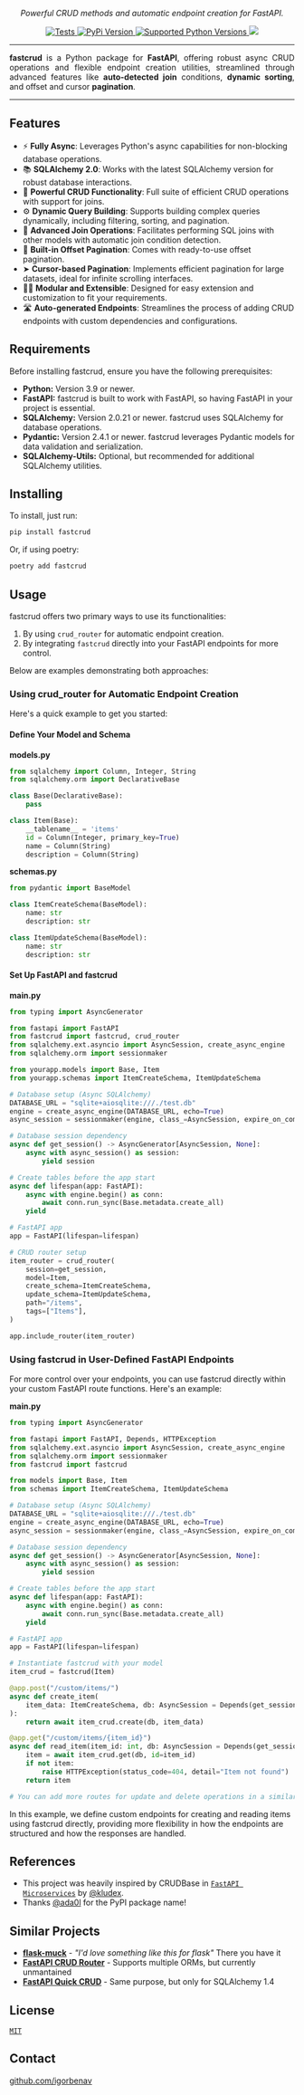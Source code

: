 <p align="center">
  <a href="https://igorbenav.github.io/fastcrud/">
    <!-- <img src="https://github.com/igorbenav/fastcrud/blob/main/assets/fastcrud.png?raw=true" alt="fastcrud written in white with a drawing of a gear and inside this gear a bolt." width="45%" height="auto"> -->
  </a>
</p>
<p align="center" markdown=1>
  <i>Powerful CRUD methods and automatic endpoint creation for FastAPI.</i>
</p>
<p align="center" markdown=1>
<a href="https://github.com/igorbenav/fastcrud/actions/workflows/tests.yml">
  <img src="https://github.com/igorbenav/fastcrud/actions/workflows/tests.yml/badge.svg" alt="Tests"/>
</a>
<a href="https://pypi.org/project/fastcrud/">
  <img src="https://img.shields.io/pypi/v/fastcrud?color=%2334D058&label=pypi%20package" alt="PyPi Version"/>
</a>
<a href="https://pypi.org/project/fastcrud/">
  <img src="https://img.shields.io/pypi/pyversions/fastcrud.svg?color=%2334D058" alt="Supported Python Versions"/>
</a>
<a href="https://codecov.io/gh/igorbenav/fastcrud" > 
  <img src="https://codecov.io/gh/igorbenav/fastcrud/graph/badge.svg?token=J7XUP29RKU"/> 
</a>
</p>
<hr>
<p align="justify">
<b>fastcrud</b> is a Python package for <b>FastAPI</b>, offering robust async CRUD operations and flexible endpoint creation utilities, streamlined through advanced features like <b>auto-detected join</b> conditions, <b>dynamic sorting</b>, and offset and cursor <b>pagination</b>.
</p>
<hr>
<h2>Features</h2>

- ⚡️ **Fully Async**: Leverages Python's async capabilities for non-blocking database operations.
- 📚 **SQLAlchemy 2.0**: Works with the latest SQLAlchemy version for robust database interactions.
- 🦾 **Powerful CRUD Functionality**: Full suite of efficient CRUD operations with support for joins.
- ⚙️ **Dynamic Query Building**: Supports building complex queries dynamically, including filtering, sorting, and pagination.
- 🤝 **Advanced Join Operations**: Facilitates performing SQL joins with other models with automatic join condition detection.
- 📖 **Built-in Offset Pagination**: Comes with ready-to-use offset pagination.
- ➤ **Cursor-based Pagination**: Implements efficient pagination for large datasets, ideal for infinite scrolling interfaces.
- 🤸‍♂️ **Modular and Extensible**: Designed for easy extension and customization to fit your requirements.
- 🛣️ **Auto-generated Endpoints**: Streamlines the process of adding CRUD endpoints with custom dependencies and configurations.

<h2>Requirements</h2>
<p>Before installing fastcrud, ensure you have the following prerequisites:</p>
<ul>
  <li><b>Python:</b> Version 3.9 or newer.</li>
  <li><b>FastAPI:</b> fastcrud is built to work with FastAPI, so having FastAPI in your project is essential.</li>
  <li><b>SQLAlchemy:</b> Version 2.0.21 or newer. fastcrud uses SQLAlchemy for database operations.</li>
  <li><b>Pydantic:</b> Version 2.4.1 or newer. fastcrud leverages Pydantic models for data validation and serialization.</li>
  <li><b>SQLAlchemy-Utils:</b> Optional, but recommended for additional SQLAlchemy utilities.</li>
</ul>

<h2>Installing</h2>

To install, just run:

```sh
pip install fastcrud
```

Or, if using poetry:

```sh
poetry add fastcrud
```

<h2>Usage</h2>

fastcrud offers two primary ways to use its functionalities:

1. By using `crud_router` for automatic endpoint creation.
2. By integrating `fastcrud` directly into your FastAPI endpoints for more control.

Below are examples demonstrating both approaches:

<h3>Using crud_router for Automatic Endpoint Creation</h3>

Here's a quick example to get you started:

<h4>Define Your Model and Schema</h4>

**models.py**

```python
from sqlalchemy import Column, Integer, String
from sqlalchemy.orm import DeclarativeBase

class Base(DeclarativeBase):
    pass

class Item(Base):
    __tablename__ = 'items'
    id = Column(Integer, primary_key=True)
    name = Column(String)
    description = Column(String)
```

**schemas.py**

```python
from pydantic import BaseModel

class ItemCreateSchema(BaseModel):
    name: str
    description: str

class ItemUpdateSchema(BaseModel):
    name: str
    description: str
```

<h4>Set Up FastAPI and fastcrud</h4>

**main.py**

```python
from typing import AsyncGenerator

from fastapi import FastAPI
from fastcrud import fastcrud, crud_router
from sqlalchemy.ext.asyncio import AsyncSession, create_async_engine
from sqlalchemy.orm import sessionmaker

from yourapp.models import Base, Item
from yourapp.schemas import ItemCreateSchema, ItemUpdateSchema

# Database setup (Async SQLAlchemy)
DATABASE_URL = "sqlite+aiosqlite:///./test.db"
engine = create_async_engine(DATABASE_URL, echo=True)
async_session = sessionmaker(engine, class_=AsyncSession, expire_on_commit=False)

# Database session dependency
async def get_session() -> AsyncGenerator[AsyncSession, None]:
    async with async_session() as session:
        yield session

# Create tables before the app start
async def lifespan(app: FastAPI):
    async with engine.begin() as conn:
        await conn.run_sync(Base.metadata.create_all)
    yield

# FastAPI app
app = FastAPI(lifespan=lifespan)

# CRUD router setup
item_router = crud_router(
    session=get_session,
    model=Item,
    create_schema=ItemCreateSchema,
    update_schema=ItemUpdateSchema,
    path="/items",
    tags=["Items"],
)

app.include_router(item_router)

```

<h3>Using fastcrud in User-Defined FastAPI Endpoints</h3>

For more control over your endpoints, you can use fastcrud directly within your custom FastAPI route functions. Here's an example:

**main.py**

```python
from typing import AsyncGenerator

from fastapi import FastAPI, Depends, HTTPException
from sqlalchemy.ext.asyncio import AsyncSession, create_async_engine
from sqlalchemy.orm import sessionmaker
from fastcrud import fastcrud

from models import Base, Item
from schemas import ItemCreateSchema, ItemUpdateSchema

# Database setup (Async SQLAlchemy)
DATABASE_URL = "sqlite+aiosqlite:///./test.db"
engine = create_async_engine(DATABASE_URL, echo=True)
async_session = sessionmaker(engine, class_=AsyncSession, expire_on_commit=False)

# Database session dependency
async def get_session() -> AsyncGenerator[AsyncSession, None]:
    async with async_session() as session:
        yield session

# Create tables before the app start
async def lifespan(app: FastAPI):
    async with engine.begin() as conn:
        await conn.run_sync(Base.metadata.create_all)
    yield

# FastAPI app
app = FastAPI(lifespan=lifespan)

# Instantiate fastcrud with your model
item_crud = fastcrud(Item)

@app.post("/custom/items/")
async def create_item(
    item_data: ItemCreateSchema, db: AsyncSession = Depends(get_session)
):
    return await item_crud.create(db, item_data)

@app.get("/custom/items/{item_id}")
async def read_item(item_id: int, db: AsyncSession = Depends(get_session)):
    item = await item_crud.get(db, id=item_id)
    if not item:
        raise HTTPException(status_code=404, detail="Item not found")
    return item

# You can add more routes for update and delete operations in a similar fashion
```

In this example, we define custom endpoints for creating and reading items using fastcrud directly, providing more flexibility in how the endpoints are structured and how the responses are handled.


## References

- This project was heavily inspired by CRUDBase in [`FastAPI Microservices`](https://github.com/Kludex/fastapi-microservices) by [@kludex](https://github.com/kludex).
- Thanks [@ada0l](https://github.com/ada0l) for the PyPI package name!

## Similar Projects

- **[flask-muck](https://github.com/dtiesling/flask-muck)** - _"I'd love something like this for flask"_ There you have it
- **[FastAPI CRUD Router](https://github.com/awtkns/fastapi-crudrouter)** - Supports multiple ORMs, but currently unmantained
- **[FastAPI Quick CRUD](https://github.com/LuisLuii/FastAPIQuickCRUD)** - Same purpose, but only for SQLAlchemy 1.4

## License

[`MIT`](LICENSE.md)

## Contact

[github.com/igorbenav](https://github.com/igorbenav/)
